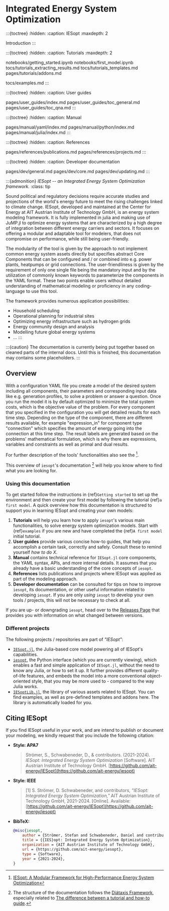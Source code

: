 # Integrated Energy System Optimization

<!--- TABLE OF CONTENTS STRUCTURE --->

:::{toctree}
:hidden:
:caption: IESopt
:maxdepth: 2

Introduction <self>
:::

:::{toctree}
:hidden:
:caption: Tutorials
:maxdepth: 2

notebooks/getting_started.ipynb
notebooks/first_model.ipynb
tocs/tutorials_extracting_results.md
tocs/tutorials_templates.md
pages/tutorials/addons.md

tocs/examples.md
:::

<!--- notebooks/mga_basic.ipynb --->

:::{toctree}
:hidden:
:caption: User guides

pages/user_guides/index.md
pages/user_guides/toc_general.md
pages/user_guides/toc_qna.md
:::

:::{toctree}
:hidden:
:caption: Manual

pages/manual/yaml/index.md
pages/manual/python/index.md
pages/manual/julia/index.md
:::

:::{toctree}
:hidden:
:caption: References

pages/references/publications.md
pages/references/projects.md
:::

:::{toctree}
:hidden:
:caption: Developer documentation

pages/dev/general.md
pages/dev/core.md
pages/dev/updating.md
:::

<!--- TABLE OF CONTENTS STRUCTURE --->

:::{admonition} _IESopt -- an Integrated Energy System Optimization framework._
:class: tip

Sound political and regulatory decisions require accurate studies and projections of the world's energy future to meet the rising challenges linked to climate change. 
IESopt, developed and maintained at the Center for Energy at AIT Austrian Institute of Technology GmbH, is an energy system modeling framework. 
It is fully implemented in julia and making use of JuMP.jl to optimize energy systems that are characterized by a high degree of integration between different energy carriers and sectors. It focuses on offering a modular and adaptable tool for modelers, that does not compromise on performance, while still being user-friendly.

The modularity of the tool is given by the approach to not implement common energy system assets directly but specifies abstract Core Components that can be configured and / or combined into e.g. power plants, heatpumps or grid connections. 
The user-friendliness is given by the requirement of only one single file being the mandatory input and by the utilization of commonly known keywords to parameterize the components in the YAML format. 
These two points enable users without detailed understanding of mathematical modeling or proficiency in any coding-language to use this tool. 

The framework provides numerous application possibilities: 
  - Household scheduling
  - Operational planning for industrial sites
  - Optimizing energy infrastructure such as hydrogen grids
  - Energy community design and analysis
  - Modelling future global energy systems
  - …
:::

:::{caution}
The documentation is currently being put together based on cleaned parts of the internal docs. Until this is finished, this documentation may contains some placeholders.
:::

## Overview

With a configuration YAML file you create a model of the desired system including all components, their parameters and corresponding input data like e.g. generation profiles, to solve a problem or answer a question. 
Once you run the model it is by default optimized to minimize the total system costs, which is the objective value of the problem. 
For every component that you specified in the configuration you will get detailed results for each time step. Depending on the type of the component, there are different results available, for example "expression_in" for component type "connection" which specifies the amount of energy going into the connection at this time step. The result labels are generated based on the problems' mathematical formulation, which is why there are expressions, variables and constraints as well as primal and dual results. 

For further description of the tools' functionalities also see the [^paper]. 

This overview of `iesopt`'s documentation [^diataxis] will help you know where to find what you are looking for.

### Using this documentation

To get started follow the instructions in {ref}`Getting started` to set up the environment and then create your first model by following the tutorial {ref}`a first model`. 
A quick overview how this documentation is structured to support you in learning IESopt and creating your own models: 

1. **Tutorials** will help you learn how to apply `iesopt`'s various main functionalities, to solve energy
system optimization models. Start with {ref}`examples` if you are new and have completed the {ref}`A first model` initial tutorial.
2. **User guides** provide various concise how-to guides, that help you accomplish a certain task, correctly
and safely. Consult these to remind yourself _how to do X_.
3. **Manual** contains technical reference for `IESopt.jl` core components, the YAML syntax, APIs, and more
internal details. It assumes that you already have a basic understanding of the core concepts of `iesopt`.
4. **References** lists publications and projects where IESopt was applied as part of the modeling approach. 
5. **Developer documentation** can be consulted for tips on how to improve `iesopt`, its
documentation, or other useful information related to developing `iesopt`. If you are only _using_ `iesopt` to develop
your own tools / projects, this will not be necessary to check at all.

If you are up- or downgrading `iesopt`, head over to the [Releases Page](https://github.com/ait-energy/iesopt/releases/)
that provides you with information on what changed between versions.

### Different projects

The following projects / repositories are part of _"IESopt"_:

- [`IESopt.jl`](https://github.com/ait-energy/IESopt.jl), the Julia-based core model powering all of IESopt's capabilities.
- [`iesopt`](https://github.com/ait-energy/iesopt), the Python interface (which you are currently viewing), which
enables a fast and simple application of `IESopt.jl`, without the need to know any Julia, or how to set it up. It further
provides different quality-of-life features, and embeds the model into a more conventional object-oriented style, that
you may be more used to - compared to the way Julia works.
- [`IESoptLib.jl`](https://github.com/ait-energy/IESoptLib.jl), the library of various assets related to IESopt. You can
find examples, as well as pre-defined templates and addons here. The library is automatically loaded for you.



## Citing IESopt

If you find IESopt useful in your work, and are intend to publish or document your modeling, we kindly request that you
include the following citation:

- **Style: APA7**
  > Strömer, S., Schwabeneder, D., & contributors. (2021-2024). _IESopt: Integrated Energy System Optimization_ [Software]. AIT Austrian Institute of Technology GmbH. [https://github.com/ait-energy/IESopt](https://github.com/ait-energy/iesopt)
- **Style: IEEE**
  > [1] S. Strömer, D. Schwabeneder, and contributors, _"IESopt: Integrated Energy System Optimization,"_ AIT Austrian Institute of Technology GmbH, 2021-2024. [Online]. Available: [https://github.com/ait-energy/IESopt](https://github.com/ait-energy/iesopt)
- **BibTeX:**
  ```bibtex
  @misc{iesopt,
      author = {Strömer, Stefan and Schwabeneder, Daniel and contributors},
      title = {{IES}opt: Integrated Energy System Optimization},
      organization = {AIT Austrian Institute of Technology GmbH},
      url = {https://github.com/ait-energy/iesopt},
      type = {Software},
      year = {2021-2024},
  }
  ```
[^paper]: [IESopt: A Modular Framework for High-Performance Energy System Optimization](https://github.com/sstroemer/OSMSES2024/blob/main/paper_long_version.pdf)
[^diataxis]: The structure of the documentation follows the [Diátaxis Framework](https://diataxis.fr), especially
related to [The difference between a tutorial and how-to guide](https://diataxis.fr/tutorials-how-to).
[^compiling]: If you are unsure what "compiling" actually means, you possibly could benefit from checking [differences between Julia and other languages](https://docs.julialang.org/en/v1/manual/noteworthy-differences/) (if you already know another programming language), or looking at [this discourse post](https://discourse.julialang.org/t/so-does-julia-compile-or-interpret/56073/2),
or even read more about [compilers](https://en.wikipedia.org/wiki/Compiler).
